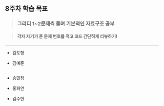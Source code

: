 ## 8주차 학습 목표
> ### 그리디 1~2문제씩 풀며 기본적인 자료구조 공부

> #### 각자 자기가 푼 문제 번호를 적고 코드 간단하게 리뷰하기! 

***
* 김도형  

* 김예준
## 


* 송민정

* 홍화연

* 김수현

